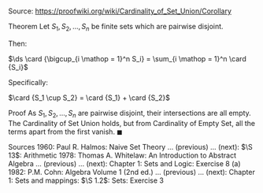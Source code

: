 # 

Source: https://proofwiki.org/wiki/Cardinality_of_Set_Union/Corollary

Theorem
Let $S_1, S_2, \ldots, S_n$ be finite sets which are pairwise disjoint.

Then:

$\ds \card {\bigcup_{i \mathop = 1}^n S_i} = \sum_{i \mathop = 1}^n \card {S_i}$

Specifically:

$\card {S_1 \cup S_2} = \card {S_1} + \card {S_2}$


Proof
As $S_1, S_2, \ldots, S_n$ are pairwise disjoint, their intersections are all empty.
The Cardinality of Set Union holds, but from Cardinality of Empty Set, all the terms apart from the first vanish.
$\blacksquare$


Sources
1960: Paul R. Halmos: Naive Set Theory ... (previous) ... (next): $\S 13$: Arithmetic
1978: Thomas A. Whitelaw: An Introduction to Abstract Algebra ... (previous) ... (next): Chapter $1$: Sets and Logic: Exercise $8 \ \text{(a)}$
1982: P.M. Cohn: Algebra Volume 1 (2nd ed.) ... (previous) ... (next): Chapter $1$: Sets and mappings: $\S 1.2$: Sets: Exercise $3$




